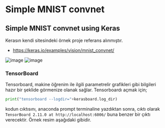# Simple MNIST convnet
## Simple MNIST convnet using Keras
Kerasın kendi sitesindeki örnek proje referans alınmıştır.
- https://keras.io/examples/vision/mnist_convnet/

![image](https://user-images.githubusercontent.com/59448872/151628424-fb24f721-4b1d-460b-b1df-99cd14a3ad3b.png)
![image](https://user-images.githubusercontent.com/59448872/151628558-878e95a7-231a-44c1-a911-2ffdfcd0c8a3.png)

### TensorBoard
Tensorboard, makine öğrenim ile ilgili parametrelir grafikleri gibi bilgileri hazır bir şeklide görmenize olanak sağlar.
Tensorboardı açmak için;
```python
print("tensorboard --logdir="+kerasboard.log_dir)
```
kodun cıktısını, anaconda prompt terminaline yazdıktan sonra, cıktı olarak `TensorBoard 2.11.0 at http://localhost:6006/` buna benzer bir çıktı verecektir. Örnek resim aşağıdaki gibidir.

